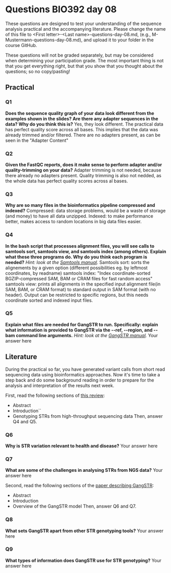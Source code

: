 
# Questions BIO392 day 08
These questions are designed to test your understanding of the sequence analysis practical and the accompanying literature. Please change the name of this file to \<First letter\>-\<Last name\>-questions-day-08.md, (e.g., M-Mustermann-questions-day-08.md), and upload it to your folder in the course GitHub.

These questions will not be graded separately, but may be considered when determining your participation grade. The most important thing is not that you get everything right, but that you show that you thought about the questions; so no copy/pasting!

## Practical

### Q1
**Does the sequence quality graph of your data look different from the examples shown in the slides? Are there any adapter sequences in the data? Why do you think this is?**
Yes, they look different. The practical data has perfect quality score across all bases. This implies that the data was already trimmed and/or filtered. There are no adapters present, as can be seen in the "Adapter Content"

### Q2
**Given the FastQC reports, does it make sense to perform adapter and/or quality-trimming on your data?**
Adapter trimming is not needed, because there already no adapters present. Quality trimming is also not nedded, as the whole data has perfect quality scores across al bases.

### Q3
**Why are so many files in the bioinformatics pipeline compressed and indexed?**
Compressed: data storage problems, would be a waste of storage (and money) to have all data unzipped.
Indexed: to make performance better, makes access to random locations in big data files easier. 
### Q4
**In the bash script that processes alignment files, you will see calls to samtools sort, samtools view, and samtools index (among others). Explain what these three programs do. Why do you think each program is needed?**
*Hint: look at the [Samtools manual](http://www.htslib.org/doc/samtools.html)*.
Samtools sort: sorts the alignements by a given option (different possibilities eg. by leftmost coordinates, by readname)
samtools index: "Index coordinate-sorted BGZIP-compressed SAM, BAM or CRAM files for fast random access"
samtools view: prints all alignments in the specified input alignment file(in SAM, BAM, or CRAM format) to standard output in SAM format (with no header). Output can be restricted to specific regions, but this needs coordinate sorted and indexed input files.


### Q5
**Explain what files are needed for GangSTR to run. Specifically: explain what information is provided to GangSTR via the --ref, --region, and --bam command line arguments.**
*Hint: look at the [GangSTR manual](https://github.com/gymreklab/gangstr).*
Your answer here

## Literature
During the practical so far, you have generated variant calls from short read sequencing data using bioinformatics approaches. Now it's time to take a step back and do some background reading in order to prepare for the analysis and interpretation of the results next week. 

First, read the following sections of [this review](https://www.sciencedirect.com/science/article/pii/S0959437X16301538):
* Abstract
* Introduction``
* Genotyping STRs from high-throughput sequencing data
Then, answer Q4 and Q5.

### Q6
**Why is STR variation relevant to health and disease?**
Your answer here

### Q7
**What are some of the challenges in analysing STRs from NGS data?**
Your answer here

Second, read the following sections of the [paper describing GangSTR](https://academic.oup.com/nar/article/47/15/e90/5518310):
* Abstract
* Introduction
* Overview of the GangSTR model
Then, answer Q6 and Q7.

### Q8
**What sets GangSTR apart from other STR genotyping tools?**
Your answer here

### Q9
**What types of information does GangSTR use for STR genotyping?**
Your answer here
